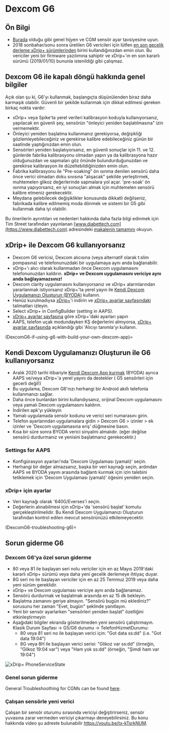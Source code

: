 # Dexcom G6

## Ön Bilgi

-   [Burada](../Hardware/GeneralCGMRecommendation.md) olduğu gibi genel hijyen ve CGM sensör ayar tavsiyesine uyun.
-   2018 sonbahar/sonu sonra üretilen G6 vericileri için lütfen [en son gecelik derleme xDrip+ sürümlerinden](https://github.com/NightscoutFoundation/xDrip/releases) birini kullandığınızdan emin olun. Bu vericiler yeni bir firmware yazılımına sahiptir ve xDrip+'ın en son kararlı sürümü (2019/01/10) bununla istenildiği gibi çalışmaz.

## Dexcom G6 ile kapalı döngü hakkında genel bilgiler

Açık olan şu ki, G6'yı kullanmak, başlangıçta düşünülenden biraz daha karmaşık olabilir. Güvenli bir şekilde kullanmak için dikkat edilmesi gereken birkaç nokta vardır:

-   xDrip+ veya Spike'ta yerel verileri kalibrasyon koduyla kullanıyorsanız, yapılacak en güvenli şey, sensörün "önleyici yeniden başlatılmasına" izin vermemektir.
-   Önleyici yeniden başlatma kullanmanız gerekiyorsa, değişikliği gözlemleyebileceğiniz ve gerekirse kalibre edebileceğiniz günün bir saatinde yaptığınızdan emin olun.
-   Sensörleri yeniden başlatıyorsanız, en güvenli sonuçlar için 11. ve 12. günlerde fabrika kalibrasyonu olmadan yapın ya da kalibrasyona hazır olduğunuzdan ve sapmaları göz önünde bulundurduğunuzdan ve gerekirse kalibrasyon ile düzeltebildiğinizden emin olun.
-   Fabrika kalibrasyonu ile "Pre-soaking" ön ısınma denilen sensörü daha önce verici olmadan doku sıvısına "alışacak" şekilde yerleştirmek, muhtemelen glikoz değerlerinde sapmalara yol açar. 'pre-soak' ön ısınma yapıyorsanız, en iyi sonuçları almak için muhtemelen sensörü kalibre etmeniz gerekecektir.
-   Meydana gelebilecek değişiklikler konusunda dikkatli değilseniz, fabrikada kalibre edilmemiş moda dönmek ve sistemi bir G5 gibi kullanmak daha iyi olabilir.

Bu önerilerin ayrıntıları ve nedenleri hakkında daha fazla bilgi edinmek için Tim Street tarafından yayınlanan [www.diabettech.com](https://www.diabettech.com) adresindeki [makalenin tamamını](https://www.diabettech.com/artificial-pancreas/diy-looping-and-cgm/) okuyun.

## xDrip+ ile Dexcom G6 kullanıyorsanız

-   Dexcom G6 vericisi, Dexcom alıcısına (veya alternatif olarak t:slim pompasına) ve telefonunuzdaki bir uygulamaya aynı anda bağlanabilir.
-   xDrip+'ı alıcı olarak kullanmadan önce Dexcom uygulamasını telefonunuzdan kaldırın. **xDrip+ ve Dexcom uygulamasını vericiye aynı anda bağlayamazsınız!**
-   Dexcom clarity uygulamasını kullanıyorsanız ve xDrip+ alarmlarından yararlanmak istiyorsanız xDrip+'ta yerel yayın ile [Kendi Dexcom Uygulamanızı Oluşturun (BYODA)](DexcomG6-if-using-g6-with-build-your-own-dexcom-app) kullanın.
-   Henüz kurulmadıysa [xDrip+](https://github.com/NightscoutFoundation/xDrip)'i indirin ve [xDrip+ ayarlar sayfasındaki](../Configuration/xdrip.md) talimatları izleyin.
-   Select xDrip+ in ConfigBuilder (setting in AAPS).
-   [xDrip+ ayarlar sayfasına](../Configuration/xdrip.md) göre xDrip+'daki ayarları yapın
-   AAPS, telefon uçak modundayken KŞ değerlerini almıyorsa, [xDrip+ ayarlar sayfasında](../Configuration/xdrip.md) açıklandığı gibi 'Alıcıyı tanımla'yı kullanın.

(DexcomG6-if-using-g6-with-build-your-own-dexcom-app)=
## Kendi Dexcom Uygulamanızı Oluşturun ile G6 kullanıyorsanız

-   Aralık 2020 tarihi itibariyle [Kendi Dexcom App kurmak](https://docs.google.com/forms/d/e/1FAIpQLScD76G0Y-BlL4tZljaFkjlwuqhT83QlFM5v6ZEfO7gCU98iJQ/viewform?fbzx=2196386787609383750&fbclid=IwAR2aL8Cps1s6W8apUVK-gOqgGpA-McMPJj9Y8emf_P0-_gAsmJs6QwAY-o0) (BYODA) ayrıca AAPS ve/veya xDrip+'a yerel yayını da destekler ( G5 sensörleri için gecerli değil!)
-   Bu uygulama, Dexcom G6'nızı herhangi bir Android akıllı telefonla kullanmanızı sağlar.
-   Daha önce bunlardan birini kullandıysanız, orijinal Dexcom uygulamasını veya yamalı Dexcom uygulamasını kaldırın.
-   İndirilen apk'yı yükleyin
-   Yamalı uygulamada sensör kodunu ve verici seri numarasını girin.
-   Telefon ayarlarından uygulamalara gidin > Dexcom G6 > izinler > ek izinler ve 'Dexcom uygulamasına eriş' düğmesine basın.
-   Kısa bir süre sonra BYODA verici sinyalini almalıdır. (eğer değilse sensörü durdurmanız ve yenisini başlatmanız gerekecektir.)

### Settings for AAPS

-   Konfigürasyon ayarları'nda 'Dexcom Uygulaması (yamalı)' seçin.
-   Herhangi bir değer almazsanız, başka bir veri kaynağı seçin, ardından AAPS ve BYODA yayını arasında bağlantı kurmak için izin talebini tetiklemek için 'Dexcom Uygulaması (yamalı)' öğesini yeniden seçin.

### xDrip+ için ayarlar

-   Veri kaynağı olarak '640G/Everses'i seçin.
-   Değerlerin alınabilmesi için xDrip+'da 'sensörü başlat' komutu gerçekleştirilmelidir. Bu Kendi Dexcom Uygulamanızı Oluşturun tarafından kontrol edilen mevcut sensörünüzü etkilemeyecektir.


(DexcomG6-troubleshooting-g6)=
## Sorun giderme G6

### Dexcom G6'ya özel sorun giderme

-   80 veya 81 ile başlayan seri nolu vericiler için en az Mayıs 2019'daki kararlı xDrip+ sürümü veya daha yeni gecelik derlemeye ihtiyaç duyar.
-   8G seri no ile başlayan vericiler için en az  25 Temmuz 2019 veya daha yeni sürüm gereklidir.
-   xDrip+ ve Dexcom uygulaması vericiye aynı anda bağlanamaz.
-   Sensörü durdurmak ve başlatmak arasında en az 15 dk bekleyin.
-   Başlatma ​​zamanını geriye almayın. "Sensörü bugün mü eklediniz?" sorusunu her zaman "Evet, bugün" şeklinde yanıtlayın.
-   Yeni bir sensör ayarlarken "sensörleri yeniden başlat" özelliğini etkinleştirmeyin
-   Aşağıdaki bilgiler ekranda gösterilmeden yeni sensörü çalıştırmayın. Klasik Durum Sayfası -> G5/G6 durumu -> TelefonHizmetDurumu:
    -   80 veya 81 seri no ile başlayan verici için: "Got data ss:dd" (i.e. "Got data 19:04")
    -   8G veya 8H ile başlayan verici serisi: "Glikoz var ss:dd" (örneğin, "Glikoz 19:04 var") veya "Ham yok ss:dd" (örneğin, "Şimdi ham var 19:04")

![xDrip+ PhoneServiceState](../images/xDrip_Dexcom_PhoneServiceState.png)

### Genel sorun giderme

General Troubleshoothing for CGMs can be found [here](./GeneralCGMRecommendation.md#troubleshooting).

### Çalışan sensörle yeni verici

Çalışan bir sensör oturumu sırasında vericiyi değiştirirseniz, sensör yuvasına zarar vermeden vericiyi çıkarmayı deneyebilirsiniz. Bu konu hakkında video şu adreste bulunabilir <https://youtu.be/tx-kTsrkNUM>.
